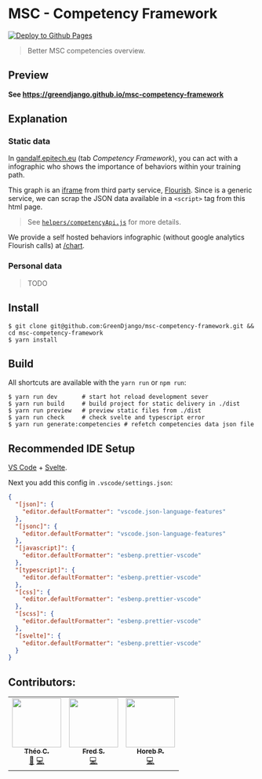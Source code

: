 # MSC - Competency Framework

[![Deploy to Github Pages](https://github.com/GreenDjango/msc-competency-framework/actions/workflows/pages.yml/badge.svg)](https://github.com/GreenDjango/msc-competency-framework/actions/workflows/pages.yml)

> Better MSC competencies overview.

## Preview

**See https://greendjango.github.io/msc-competency-framework**

## Explanation

### Static data

In [gandalf.epitech.eu](https://gandalf.epitech.eu/local/graph/view.php) (tab *Competency Framework*), you can act with a infographic who shows the importance of behaviors within your training path.

This graph is an [iframe](https://developer.mozilla.org/en-US/docs/Web/HTML/Element/iframe) from third party service, [Flourish](https://flourish.studio/visualisations/treemaps/).
Since is a generic service, we can scrap the JSON data available in a `<script>` tag from this html page.

> See [`helpers/competencyApi.js`](helpers/competencyApi.js) for more details.

We provide a self hosted behaviors infographic (without google analytics Flourish calls) at [/chart](https://greendjango.github.io/msc-competency-framework/#/chart).

### Personal data

> TODO

## Install

```shell
$ git clone git@github.com:GreenDjango/msc-competency-framework.git && cd msc-competency-framework
$ yarn install
```

## Build

All shortcuts are available with the `yarn run` or `npm run`:

```shell
$ yarn run dev       # start hot reload development sever
$ yarn run build     # build project for static delivery in ./dist
$ yarn run preview   # preview static files from ./dist
$ yarn run check     # check svelte and typescript error
$ yarn run generate:competencies # refetch competencies data json file
```

## Recommended IDE Setup

[VS Code](https://code.visualstudio.com/) + [Svelte](https://marketplace.visualstudio.com/items?itemName=svelte.svelte-vscode).

Next you add this config in `.vscode/settings.json`:

```json
{
  "[json]": {
    "editor.defaultFormatter": "vscode.json-language-features"
  },
  "[jsonc]": {
    "editor.defaultFormatter": "vscode.json-language-features"
  },
  "[javascript]": {
    "editor.defaultFormatter": "esbenp.prettier-vscode"
  },
  "[typescript]": {
    "editor.defaultFormatter": "esbenp.prettier-vscode"
  },
  "[css]": {
    "editor.defaultFormatter": "esbenp.prettier-vscode"
  },
  "[scss]": {
    "editor.defaultFormatter": "esbenp.prettier-vscode"
  },
  "[svelte]": {
    "editor.defaultFormatter": "esbenp.prettier-vscode"
  }
}
```

## Contributors:

<table>
  <tr>
    <td align="center">
      <a href="https://github.com/GreenDjango"><img src="https://avatars.githubusercontent.com/u/52924057?s=100" width="100px;" alt=""/><br /><sub><b>Théo C.</b></sub></a>
      <br />
      <a href="#" title="Maintainer">🔧</a>
      <a href="#" title="Code">💻</a>
    </td>
    <td align="center">
      <a href="https://github.com/red-gecko27"><img src="https://avatars.githubusercontent.com/u/62312361?s=100" width="100px;" alt=""/><br /><sub><b>Fred S.</b></sub></a>
      <br />
      <a href="#" title="Code">💻</a>
    </td>
    <td align="center">
      <a href="https://github.com/HorebZ"><img src="https://avatars.githubusercontent.com/u/44978959?s=100" width="100px;" alt=""/><br /><sub><b>Horeb P.</b></sub></a>
      <br />
      <a href="#" title="Code">💻</a>
    </td>
  </tr>
</table>
